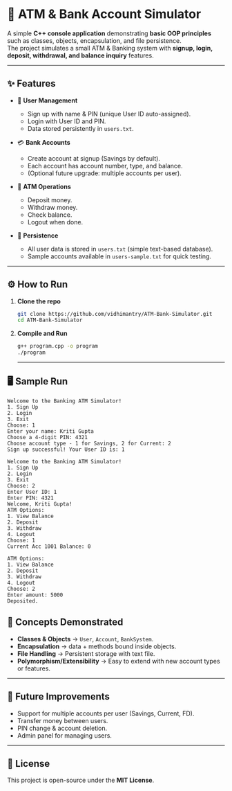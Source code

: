 # 🏦 ATM & Bank Account Simulator  

A simple **C++ console application** demonstrating **basic OOP principles** such as classes, objects, encapsulation, and file persistence.  
The project simulates a small ATM & Banking system with **signup, login, deposit, withdrawal, and balance inquiry** features.  

---

## ✨ Features  
- 👤 **User Management**  
  - Sign up with name & PIN (unique User ID auto-assigned).  
  - Login with User ID and PIN.  
  - Data stored persistently in `users.txt`.  

- 💳 **Bank Accounts**  
  - Create account at signup (Savings by default).  
  - Each account has account number, type, and balance.  
  - (Optional future upgrade: multiple accounts per user).  

- 🏧 **ATM Operations**  
  - Deposit money.  
  - Withdraw money.  
  - Check balance.  
  - Logout when done.  

- 💾 **Persistence**  
  - All user data is stored in `users.txt` (simple text-based database).  
  - Sample accounts available in `users-sample.txt` for quick testing.  

---

## ⚙️ How to Run 

1. **Clone the repo**  
   ```bash
   git clone https://github.com/vidhimantry/ATM-Bank-Simulator.git
   cd ATM-Bank-Simulator
   ```

2. **Compile and Run**  
   ```bash
   g++ program.cpp -o program
   ./program
   ```
   ---

## 🖥️ Sample Run
```
Welcome to the Banking ATM Simulator!
1. Sign Up
2. Login
3. Exit
Choose: 1
Enter your name: Kriti Gupta
Choose a 4-digit PIN: 4321
Choose account type - 1 for Savings, 2 for Current: 2
Sign up successful! Your User ID is: 1
```
```
Welcome to the Banking ATM Simulator!
1. Sign Up
2. Login
3. Exit
Choose: 2
Enter User ID: 1
Enter PIN: 4321
Welcome, Kriti Gupta!
ATM Options:
1. View Balance
2. Deposit
3. Withdraw
4. Logout
Choose: 1
Current Acc 1001 Balance: 0

ATM Options:
1. View Balance
2. Deposit
3. Withdraw
4. Logout
Choose: 2
Enter amount: 5000
Deposited.
```

## 📖 Concepts Demonstrated
- **Classes & Objects** → `User`, `Account`, `BankSystem`.  
- **Encapsulation** → data + methods bound inside objects.  
- **File Handling** → Persistent storage with text file.  
- **Polymorphism/Extensibility** → Easy to extend with new account types or features.  

---

## 🚀 Future Improvements
- Support for multiple accounts per user (Savings, Current, FD).  
- Transfer money between users.  
- PIN change & account deletion.  
- Admin panel for managing users.  

---

## 📜 License
This project is open-source under the **MIT License**.  




